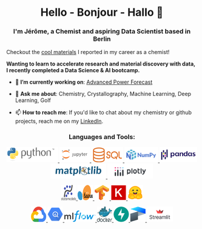 <h1 align="center">Hello - Bonjour - Hallo 👋</h1>
<h3 align="center">I'm Jérôme, a Chemist and aspiring Data Scientist based in Berlin</h3>

Checkout the [cool materials](https://scholar.google.com/citations?user=4-LNNSoAAAAJ&hl=en) I reported in my career as a chemist!





**Wanting to learn to accelerate research and material discovery with data, I recently completed a Data Science & AI bootcamp.**




- 🔭 **I’m currently working on**: [Advanced Power Forecast](https://github.com/jerome-roeser/advanced-power-forecast)

- 💬 **Ask me about**: Chemistry, Crystallography, Machine Learning, Deep Learning, Golf

- 📫 **How to reach me**: If you'd like to chat about my chemistry or github projects, reach me on my [LinkedIn](https://www.linkedin.com/in/jeromeroeser/).


<h3 align="center">Languages and Tools:</h3>
<p align="center">
    <a href="" target="_blank" rel="noreferrer">
        <img src="logos/python-logo-inkscape.svg" alt="python" height="40"/>
    </a>
    <a href="" target="_blank" rel="noreferrer">
        <img src="logos/jupyter-ar21.svg" alt="jupyter" height="40"/>
    </a>
    <a href="" target="_blank" rel="noreferrer">
        <img src="logos/Sql_data_base_with_logo.svg" alt="SQL" height="40"/>
    </a>
    <a href="" target="_blank" rel="noreferrer">
        <img src="logos/NumPy_logo_2020.svg" alt="Numpy" height="40"/>
    </a>
    <a href="" target="_blank" rel="noreferrer">
        <img src="logos/Pandas_logo.svg" alt="Numpy" height="40"/>
    </a>
    <a href="" target="_blank" rel="noreferrer">
        <img src="logos/matplotlib_logo.svg" alt="matplotlib" height="40"/>
    </a>
    <a href="" target="_blank" rel="noreferrer">
        <img src="logos/Plotly-logo.png" alt="Numpy" height="40"/>
    </a>
</p>
<p align="center">
    <a href="" target="_blank" rel="noreferrer">
        <img src="logos/statsmodels-logo-v2.svg" alt="statsmodel" width="40" height="40"/>
    </a>
    <a href="" target="_blank" rel="noreferrer">
        <img src="logos/Scikit_learn_logo_small.svg" alt="scikit-learn" width="40" height="40"/>
    </a>
    <a href="" target="_blank" rel="noreferrer">
        <img src="logos/tensorflow.svg" alt="tensorflow" width="40" height="40"/>
    </a>
    <a href="" target="_blank" rel="noreferrer">
        <img src="logos/Keras_logo.svg" alt="keras" width="40" height="40"/>
    </a>
    <a href="https://scikit-learn.org/" target="_blank" rel="noreferrer">
        <img src="logos/HuggingFace.svg" alt="hugging-face" width="40" height="40"/>
    </a>
</p>
<p align="center">
    <a href="" target="_blank" rel="noreferrer">
        <img src="logos/google-cloud-1.svg" alt="GCP" width="40" height="40"/>
    </a>
    <a href="" target="_blank" rel="noreferrer">
        <img src="logos/google-bigquery-logo-1.svg" alt="BigQuery" width="40" height="40"/>
    </a>
    <a href="" target="_blank" rel="noreferrer">
        <img src="logos/MLflow-Logo.svg" alt="MLFlow" height="30"/>
    </a>
    <a href="" target="_blank" rel="noreferrer">
        <img src="logos/docker.svg" alt="docker" width="40" height="40"/>
    </a>
    <a href="" target="_blank" rel="noreferrer">
        <img src="logos/fastapi-1.svg" alt="fast API" width="40" height="40"/>
    </a>
    <a href="" target="_blank" rel="noreferrer">
        <img src="logos/prefect-1.svg" alt="prefect" width="40" height="40"/>
    </a>
    <a href="" target="_blank" rel="noreferrer">
        <img src="logos/Streamlit_logo_primary_colormark_darktext.svg" alt="streamlit" height="40"/>
    </a>
</p>


<!--
**jerome-roeser/jerome-roeser** is a ✨ _special_ ✨ repository because its `README.md` (this file) appears on your GitHub profile.

Here are some ideas to get you started:

- 🔭 I’m currently working on ...
- 🌱 I’m currently learning ...
- 👯 I’m looking to collaborate on ...
- 🤔 I’m looking for help with ...
- 💬 Ask me about ...
- 📫 How to reach me: ...
- 😄 Pronouns: ...
- ⚡ Fun fact: ...

-->
